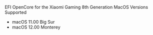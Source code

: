 EFI OpenCore for the Xiaomi Gaming 8th Generation
MacOS Versions Supported

- macOS 11.00 Big Sur
- macOS 12.00 Monterey

